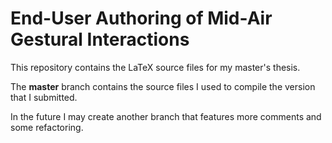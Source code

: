 # End-User Authoring of Mid-Air Gestural Interactions

This repository contains the LaTeX source files for my master's thesis.

The **master** branch contains the source files I used to compile the version that I submitted.

In the future I may create another branch that features more comments and some refactoring.

